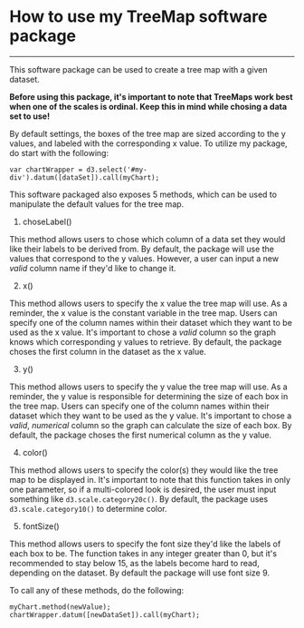 # How to use my TreeMap software package
---

This software package can be used to create a tree map with a given dataset. 

**Before using this package, it's important to note that TreeMaps work best when one of the scales is ordinal. Keep this in mind while chosing a data set to use!**

By default settings, the boxes of the tree map are sized according to the y values, and labeled with the corresponding x value. To utilize my package, do start with the following: 

    var chartWrapper = d3.select('#my-div').datum([dataSet]).call(myChart);

This software packaged also exposes 5 methods, which can be used to manipulate the default values for the tree map.

1. choseLabel()

This method allows users to chose which column of a data set they would like their labels to be derived from. By default, the package will use the values that correspond to the y values. However, a user can input a new *valid* column name if they'd like to change it. 

2. x()

This method allows users to specify the x value the tree map will use. As a reminder, the x value is the constant variable in the tree map. Users can specify one of the column names within their dataset which they want to be used as the x value. It's important to chose a *valid* column so the graph knows which corresponding y values to retrieve. By default, the package choses the first column in the dataset as the x value. 

3. y()

This method allows users to specify the y value the tree map will use. As a reminder, the y value is responsible for determining the size of each box in the tree map. Users can specify one of the column names within their dataset which they want to be used as the y value. It's important to chose a *valid*, *numerical* column so the graph can calculate the size of each box. By default, the package choses the first numerical column as the y value.

4. color()

This method allows users to specify the color(s) they would like the tree map to be displayed in. It's important to note that this function takes in only one parameter, so if a multi-colored look is desired, the user must input something like `d3.scale.category20c()`. By default, the package uses `d3.scale.category10()` to determine color. 

5. fontSize()

This method allows users to specify the font size they'd like the labels of each box to be. The function takes in any integer greater than 0, but it's recommended to stay below 15, as the labels become hard to read, depending on the dataset. By default the package will use font size 9. 

To call any of these methods, do the following:
    
    myChart.method(newValue);
    chartWrapper.datum([newDataSet]).call(myChart);
    

